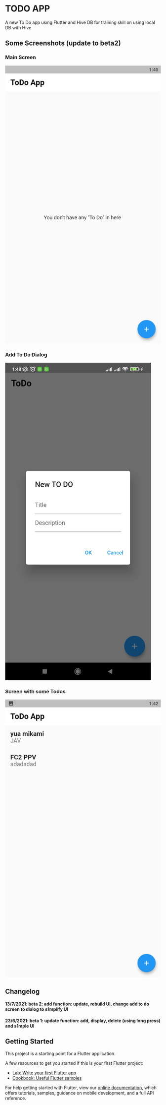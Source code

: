 # TODO APP

A new To Do app using Flutter and Hive DB for training skill on using local DB with Hive

## Some Screenshots (update to beta2)

### Main Screen
![alt text](https://github.com/dungngminh/ToDo-app/blob/master/screenshots/mainscreen.png)

### Add To Do Dialog
![alt text](https://github.com/dungngminh/ToDo-app/blob/master/screenshots/new%20dialog.jpg)

### Screen with some Todos
![alt text](https://github.com/dungngminh/ToDo-app/blob/master/screenshots/screen%20with%20some%20todo.png)

## Changelog
  #### 13/7/2021: beta 2: add function: update, rebuild UI, change add to do screen to dialog to s1mplify UI
  #### 23/6/2021: beta 1: update function: add, display, delete (using long press) and s1mple UI

## Getting Started

This project is a starting point for a Flutter application.

A few resources to get you started if this is your first Flutter project:

- [Lab: Write your first Flutter app](https://flutter.dev/docs/get-started/codelab)
- [Cookbook: Useful Flutter samples](https://flutter.dev/docs/cookbook)

For help getting started with Flutter, view our
[online documentation](https://flutter.dev/docs), which offers tutorials,
samples, guidance on mobile development, and a full API reference.
